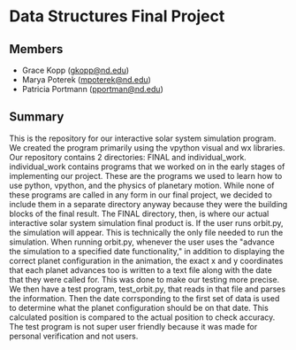 Data Structures Final Project
=============================

Members
-------

- Grace Kopp        (gkopp@nd.edu)
- Marya Poterek     (mpoterek@nd.edu)
- Patricia Portmann (pportman@nd.edu)

Summary
-------

This is the repository for our interactive solar system simulation program. We
created the program primarily using the vpython visual and wx libraries. Our
repository contains 2 directories: FINAL and individual_work. individual_work
contains programs that we worked on in the early stages of implementing our
project. These are the programs we used to learn how to use python, vpython, and
the physics of planetary motion. While none of these programs are called in any
form in our final project, we decided to include them in a separate directory
anyway because they were the building blocks of the final result. The FINAL
directory, then, is where our actual interactive solar system simulation final
product is. If the user runs orbit.py, the simulation will appear. This is
technically the only file needed to run the simulation. When running orbit.py,
whenever the user uses the "advance the simulation to a specified date
functionality," in addition to displaying the correct planet configuration in
the animation, the exact x and y coordinates that each planet advances too is
written to a text file along with the date that they were called for. This was
done to make our testing more precise. We then have a test program,
test_orbit.py, that reads in that file and parses the information. Then the
date corrsponding to the first set of data is used to determine what the planet
configuration should be on that date. This calculated position is compared to
the actual position to check accuracy. The test program is not super user
friendly because it was made for personal verification and not users.

